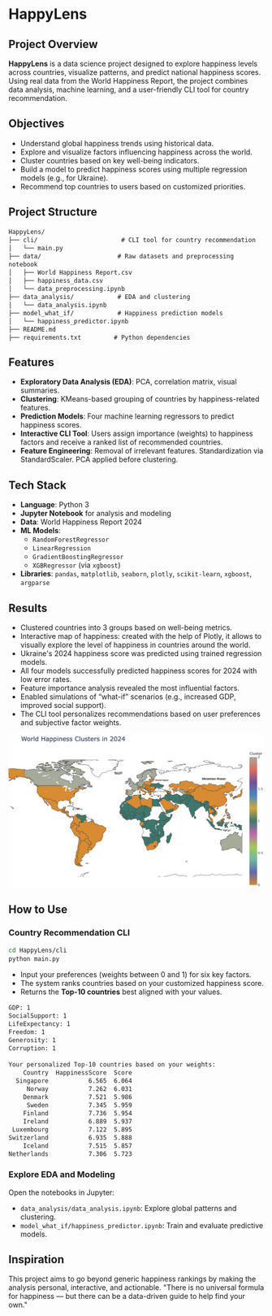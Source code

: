 
# HappyLens

## Project Overview

**HappyLens** is a data science project designed to explore happiness levels across countries, visualize patterns, and predict national happiness scores. Using real data from the World Happiness Report, the project  combines data analysis, machine learning, and a user-friendly CLI tool for country recommendation.


## Objectives

- Understand global happiness trends using historical data.
- Explore and visualize factors influencing happiness across the world.
- Cluster countries based on key well-being indicators.
- Build a model to predict happiness scores using multiple regression models (e.g., for Ukraine).
- Recommend top countries to users based on customized priorities.

## Project Structure

```
HappyLens/
├── cli/                       # CLI tool for country recommendation
│   └── main.py
├── data/                     # Raw datasets and preprocessing notebook
│   ├── World Happiness Report.csv
│   ├── happiness_data.csv
│   └── data_preprocessing.ipynb
├── data_analysis/            # EDA and clustering
│   └── data_analysis.ipynb
├── model_what_if/            # Happiness prediction models
│   └── happiness_predictor.ipynb
├── README.md
├── requirements.txt         # Python dependencies
```

## Features

- **Exploratory Data Analysis (EDA)**: PCA, correlation matrix, visual summaries.
- **Clustering**: KMeans-based grouping of countries by happiness-related features.
- **Prediction Models**: Four machine learning regressors to predict happiness scores.
- **Interactive CLI Tool**: Users assign importance (weights) to happiness factors and receive a ranked list of recommended countries.
- **Feature Engineering**: Removal of irrelevant features. Standardization via StandardScaler. PCA applied before clustering.


## Tech Stack

- **Language**: Python 3
- **Jupyter Notebook** for analysis and modeling
- **Data**: World Happiness Report 2024
- **ML Models**:
  - `RandomForestRegressor`
  - `LinearRegression`
  - `GradientBoostingRegressor`
  - `XGBRegressor` (via `xgboost`)
- **Libraries**: `pandas`, `matplotlib`, `seaborn`, `plotly`, `scikit-learn`, `xgboost`, `argparse`


## Results

- Clustered countries into 3 groups based on well-being metrics.
- Interactive map of happiness: created with the help of Plotly, it allows to visually explore the level of happiness in countries around the world.
- Ukraine's 2024 happiness score was predicted using trained regression models.
- All four models successfully predicted happiness scores for 2024 with low error rates.
- Feature importance analysis revealed the most influential factors.
- Enabled simulations of “what-if” scenarios (e.g., increased GDP, improved social support).
- The CLI tool personalizes recommendations based on user preferences and subjective factor weights.

![alt text](image.png)


## How to Use

### Country Recommendation CLI

```bash
cd HappyLens/cli
python main.py
```

- Input your preferences (weights between 0 and 1) for six key factors.
- The system ranks countries based on your customized happiness score.
- Returns the **Top-10 countries** best aligned with your values.

```Please enter weights for each factor (between 0 and 1).
GDP: 1
SocialSupport: 1
LifeExpectancy: 1
Freedom: 1
Generosity: 1
Corruption: 1

Your personalized Top-10 countries based on your weights:
    Country  HappinessScore  Score
  Singapore           6.565  6.064
     Norway           7.262  6.031
    Denmark           7.521  5.986
     Sweden           7.345  5.959
    Finland           7.736  5.954
    Ireland           6.889  5.937
 Luxembourg           7.122  5.895
Switzerland           6.935  5.888
    Iceland           7.515  5.857
Netherlands           7.306  5.723
```


### Explore EDA and Modeling

Open the notebooks in Jupyter:

- `data_analysis/data_analysis.ipynb`: Explore global patterns and clustering.
- `model_what_if/happiness_predictor.ipynb`: Train and evaluate predictive models.


## Inspiration

This project aims to go beyond generic happiness rankings by making the analysis personal, interactive, and actionable.
	"There is no universal formula for happiness — but there can be a data-driven guide to help find your 	own."


